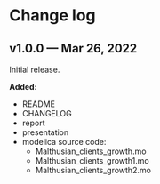 # Change log

## v1.0.0 — Mar 26, 2022

Initial release.

**Added:**
- README
- CHANGELOG
- report
- presentation
- modelica source code:
    - Malthusian_clients_growth.mo
    - Malthusian_clients_growth1.mo
    - Malthusian_clients_growth2.mo
